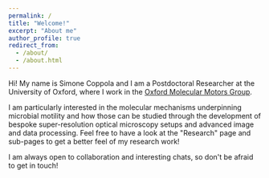 ```yaml
---
permalink: /
title: "Welcome!"
excerpt: "About me"
author_profile: true
redirect_from: 
  - /about/
  - /about.html
---
```


Hi! My name is Simone Coppola and I am a Postdoctoral Researcher at the University of Oxford, where I work in the [Oxford Molecular Motors Group](https://www.physics.ox.ac.uk/research/group/oxford-molecular-motors).

I am particularly interested in the molecular mechanisms underpinning microbial motility and how those can be studied through the development of bespoke super-resolution optical microscopy setups and advanced image and data processing. Feel free to have a look at the "Research" page and sub-pages to get a better feel of my research work!

I am always open to collaboration and interesting chats, so don't be afraid to get in touch!
